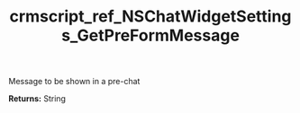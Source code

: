﻿---
title: crmscript_ref_NSChatWidgetSettings_GetPreFormMessage
description: String NSChatWidgetSettings.GetPreFormMessage()
intellisense: NSChatWidgetSettings.GetPreFormMessage
keywords: NSChatWidgetSettings, GetPreFormMessage
so.topic: reference
---

Message to be shown in a pre-chat

**Returns:** String


